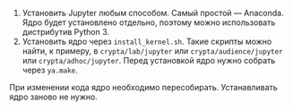 1. Установить Jupyter любым способом. Самый простой &mdash; Anaconda. Ядро будет установлено отдельно, поэтому можно использовать дистрибутив Python 3.
2. Установить ядро через `install_kernel.sh`. Такие скрипты можно найти, к примеру, в `crypta/lab/jupyter` или `crypta/audience/jupyter` или `crypta/adhoc/jupyter`. Перед установкой ядро нужно собрать через `ya.make`.

При изменении кода ядро необходимо пересобирать. Устанавливать ядро заново не нужно.
